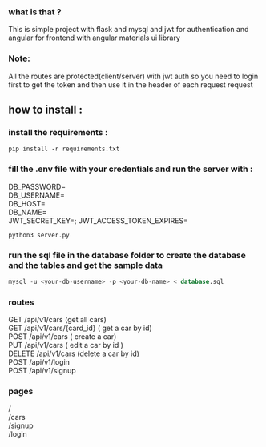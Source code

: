 

### what is that ?
This is simple project with flask and mysql and jwt for authentication and angular for frontend with angular materials  ui library
### Note:
All the routes are protected(client/server) with jwt auth so you need to login first to get the token and then use it in the header of each request request

## how to install :
### install the requirements :
```
pip install -r requirements.txt
```

### fill the .env file with your credentials and run the server with :
DB_PASSWORD=<your-db-password></br>
DB_USERNAME=<your-db-username></br>
DB_HOST=<your-db-host></br>
DB_NAME=<your-db-name></br>
JWT_SECRET_KEY=<your-jwt-secret-key>;
JWT_ACCESS_TOKEN_EXPIRES=<time in minutes>

```
python3 server.py
```

### run the sql file in the database folder to create the database and the tables and get the sample data
```sql
mysql -u <your-db-username> -p <your-db-name> < database.sql
```


### routes 

GET /api/v1/cars (get all cars)</br>
GET /api/v1/cars/{card_id} ( get a car by id)</br>
POST /api/v1/cars ( create a car)</br>
PUT /api/v1/cars ( edit a car by id )</br>
DELETE /api/v1/cars (delete a car by id)</br>
POST /api/v1/login</br>
POST /api/v1/signup</br>


### pages 
/</br>
/cars </br>
/signup</br>
/login</br>
